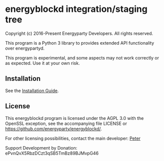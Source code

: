 # energyblockd integration/staging tree

Copyright (c) 2016-Present Energyparty Developers. All rights reserved.

This program is a Python 3 library to provides extended API functionality over energypartyd.

This program is experimental, and some aspects may not work correctly or as expected. Use it at your own risk.

Installation
------------
See the [Installation Guide](https://github.com/energyparty/energyparty/blob/master/installation.md).

License
-------
This energyblockd program is licensed under the AGPL 3.0 with the OpenSSL exception,
see the accompanying file LICENSE or <https://github.com/energyparty/energyblockd/>.

For other licensing possibilities, contact the main developer: [Peter](https://github.com/coin1hub)


Support Development by Donation: ePvnQvX5RbzDCzt3qSB5TmBz89BJMvpG46
